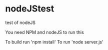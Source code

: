 # nodeJStest
test of nodeJS

You need NPM and nodeJS to run this

To build run 'npm install'
To run 'node server.js'
